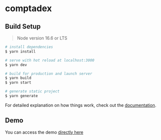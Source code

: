 # comptadex

## Build Setup

> Node version 16.6 or LTS

```bash
# install dependencies
$ yarn install

# serve with hot reload at localhost:3000
$ yarn dev

# build for production and launch server
$ yarn build
$ yarn start

# generate static project
$ yarn generate
```

For detailed explanation on how things work, check out the [documentation](https://nuxtjs.org).

## Demo

You can access the demo [directly here](https://relaxed-hawking-e338ef.netlify.app/)
